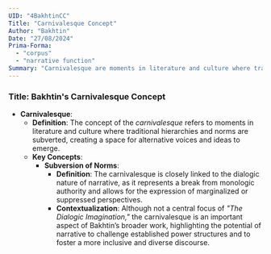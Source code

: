 ```yaml
---
UID: "4BakhtinCC"
Title: "Carnivalesque Concept"
Author: "Bakhtin"
Date: "27/08/2024"
Prima-Forma:
  - "corpus"
  - "narrative function"
Summary: "Carnivalesque are moments in literature and culture where traditional higherarchies and norms are subverted, creating a space for alternative voices and ideas to emerge."
---
```


### Title: **Bakhtin's Carnivalesque Concept**
- **Carnivalesque**:
  - **Definition**: The concept of the *carnivalesque* refers to moments in literature and culture where traditional hierarchies and norms are subverted, creating a space for alternative voices and ideas to emerge. 
  - **Key Concepts**:
    - **Subversion of Norms**:
      - **Definition**: The carnivalesque is closely linked to the dialogic nature of narrative, as it represents a break from monologic authority and allows for the expression of marginalized or suppressed perspectives.
      - **Contextualization**: Although not a central focus of *"The Dialogic Imagination,"* the carnivalesque is an important aspect of Bakhtin’s broader work, highlighting the potential of narrative to challenge established power structures and to foster a more inclusive and diverse discourse.